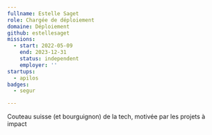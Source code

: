 ```yaml
---
fullname: Estelle Saget
role: Chargée de déploiement
domaine: Déploiement
github: estellesaget
missions:
  - start: 2022-05-09
    end: 2023-12-31
    status: independent
    employer: ''
startups:
  - apilos
badges:
  - segur

---
```


Couteau suisse (et bourguignon) de la tech, motivée par les projets à impact
